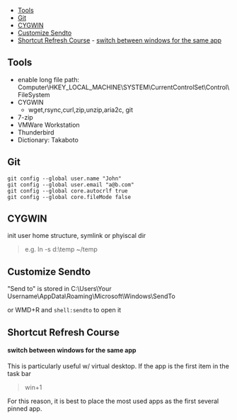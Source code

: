 <!-- TOC -->

- [Tools](#tools)
- [Git](#git)
- [CYGWIN](#cygwin)
- [Customize Sendto](#customize-sendto)
- [Shortcut Refresh Course](#shortcut-refresh-course)
        - [switch between windows for the same app](#switch-between-windows-for-the-same-app)

<!-- /TOC -->
## Tools
* enable long file path: Computer\HKEY_LOCAL_MACHINE\SYSTEM\CurrentControlSet\Control\FileSystem
* CYGWIN
    * wget,rsync,curl,zip,unzip,aria2c, git
* 7-zip
* VMWare Workstation
* Thunderbird
* Dictionary: Takaboto

## Git

```
git config --global user.name "John"
git config --global user.email "a@b.com"
git config --global core.autocrlf true
git config --global core.fileMode false
``` 

## CYGWIN
init user home structure, symlink or phyiscal dir

> e.g.  ln -s d:\temp ~/temp



## Customize Sendto
"Send to" is stored in C:\Users\Your Username\AppData\Roaming\Microsoft\Windows\SendTo

or  WMD+R and ```shell:sendto``` to open it

## Shortcut Refresh Course

#### switch between windows for the same app

This is particularly useful w/ virtual desktop. If the app is the first item in the task bar
> win+1

For this reason, it is best to place the most used apps as the first several pinned app. 
